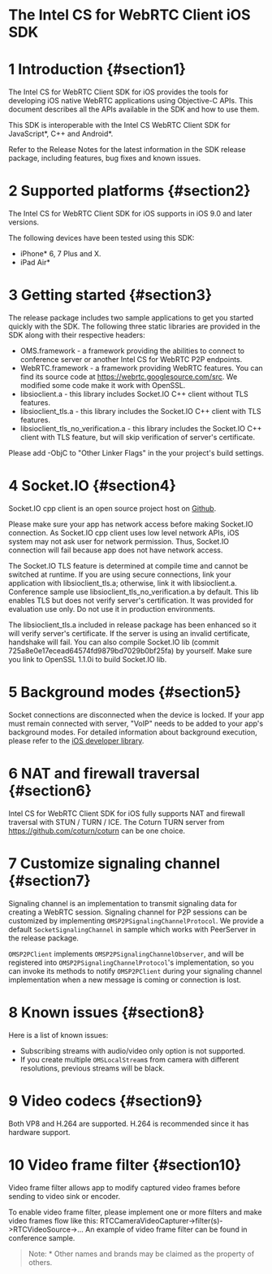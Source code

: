 The Intel CS for WebRTC Client iOS SDK
==================================
# 1 Introduction {#section1}
The Intel CS for WebRTC Client SDK for iOS provides the tools for developing iOS native WebRTC applications using Objective-C APIs. This document describes all the APIs available in the SDK and how to use them.

This SDK is interoperable with the Intel CS WebRTC Client SDK for JavaScript\*, C++ and Android\*.

Refer to the Release Notes for the latest information in the SDK release package, including features, bug fixes and known issues.

# 2 Supported platforms {#section2}
The Intel CS for WebRTC Client SDK for iOS supports in iOS 9.0 and later versions.

The following devices have been tested using this SDK:

- iPhone* 6, 7 Plus and X.
- iPad Air*

# 3 Getting started {#section3}
The release package includes two sample applications to get you started quickly with the SDK. The following three static libraries are provided in the SDK along with their respective headers:

- OMS.framework - a framework providing the abilities to connect to conference server or another Intel CS for WebRTC P2P endpoints.
- WebRTC.framework - a framework providing WebRTC features. You can find its source code at https://webrtc.googlesource.com/src. We modified some code make it work with OpenSSL.
- libsioclient.a - this library includes Socket.IO C++ client without TLS features.
- libsioclient_tls.a - this library includes the Socket.IO C++ client with TLS features.
- libsioclient_tls_no_verification.a - this library includes the Socket.IO C++ client with TLS feature, but will skip verification of server's certificate.

Please add -ObjC to "Other Linker Flags" in the your project's build settings.

# 4 Socket.IO {#section4}
Socket.IO cpp client is an open source project host on [Github](https://github.com/socketio/socket.io-client-cpp).

Please make sure your app has network access before making Socket.IO connection. As Socket.IO cpp client uses low level network APIs, iOS system may not ask user for network permission. Thus, Socket.IO connection will fail because app does not have network access.

The Socket.IO TLS feature is determined at compile time and cannot be switched at runtime. If you are using secure connections, link your application with libsioclient_tls.a; otherwise, link it with libsioclient.a. Conference sample use libsioclient_tls_no_verification.a by default. This lib enables TLS but does not verify server's certification. It was provided for evaluation use only. Do not use it in production environments.

The libsioclient_tls.a included in release package has been enhanced so it will verify server's certificate. If the server is using an invalid certificate, handshake will fail. You can also compile Socket.IO lib (commit 725a8e0e17ecead64574fd9879bd7029b0bf25fa) by yourself. Make sure you link to OpenSSL 1.1.0i to build Socket.IO lib.

# 5 Background modes {#section5}
Socket connections are disconnected when the device is locked. If your app must remain connected with server, "VoIP" needs to be added to your app's background modes. For detailed information about background execution, please refer to the [iOS developer library](https://developer.apple.com/library/ios/documentation/iPhone/Conceptual/iPhoneOSProgrammingGuide/BackgroundExecution/BackgroundExecution.html).

# 6 NAT and firewall traversal {#section6}
Intel CS for WebRTC Client SDK for iOS fully supports NAT and firewall traversal with STUN / TURN / ICE. The Coturn TURN server from https://github.com/coturn/coturn can be one choice.

# 7 Customize signaling channel {#section7}
Signaling channel is an implementation to transmit signaling data for creating a WebRTC session. Signaling channel for P2P sessions can be customized by implementing `OMSP2PSignalingChannelProtocol`. We provide a default `SocketSignalingChannel` in sample which works with PeerServer in the release package.

`OMSP2PClient` implements `OMSP2PSignalingChannelObserver`, and will be registered into `OMSP2PSignalingChannelProtocol`'s implementation, so you can invoke its methods to notify `OMSP2PClient` during your signaling channel implementation when a new message is coming or connection is lost.

# 8 Known issues {#section8}
Here is a list of known issues:

- Subscribing streams with audio/video only option is not supported.
- If you create multiple `OMSLocalStream`s from camera with different resolutions, previous streams will be black.

# 9 Video codecs {#section9}
Both VP8 and H.264 are supported. H.264 is recommended since it has hardware support.

# 10 Video frame filter {#section10}
Video frame filter allows app to modify captured video frames before sending to video sink or encoder.

To enable video frame filter, please implement one or more filters and make video frames flow like this: RTCCameraVideoCapturer->filter(s)->RTCVideoSource->... An example of video frame filter can be found in conference sample.

> Note: \* Other names and brands may be claimed as the property of others.
